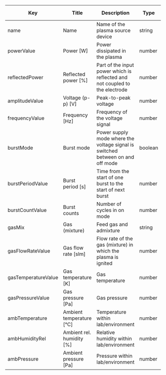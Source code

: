 | Key                 | Title                     | Description                                                                       | Type    | Required | Default value |
| ------------------- | ------------------------- | --------------------------------------------------------------------------------- | ------- | -------- | ------------- |
| name                | Name                      | Name of the plasma source device                                                  | string  | true     |               |
| powerValue          | Power [W]                 | Power dissipated in the plasma                                                    | number  | true     |               |
| reflectedPower      | Reflected power  [%]      | Part of the  input power which is reflected and not coupled to the electrode      | number  | false    |               |
| amplitudeValue      | Voltage  (p-p) [V]        | Peak-to-peak voltage                                                              | number  | true     |               |
| frequencyValue      | Frequency  [Hz]           | Frequency of the voltage signal                                                   | number  | true     |               |
| burstMode           | Burst mode                | Power supply  mode where the voltage signal is switched between on and off mode   | boolean | false    |               |
| burstPeriodValue    | Burst period [s]          | Time from the  start of one burst to the start of next burst                      | number  | false    |               |
| burstCountValue     | Burst counts              | Number of cycles  in on mode                                                      | number  | false    |               |
| gasMix              | Gas (mixture)             | Feed gas and admixture                                                            | string  | true     |               |
| gasFlowRateValue    | Gas flow rate  [slm]      | Flow rate of the gas (mixture) in which the plasma is ignited                     | number  | false    |               |
| gasTemperatureValue | Gas temperature  [K]      | Gas temperature                                                                   | number  | true     |               |
| gasPressureValue    | Gas pressure  [Pa]        | Gas pressure                                                                      | number  | true     |               |
| ambTemperature      | Ambient temperature [°C]  | Temperature within lab/environment                                                | number  | true     |               |
| ambHumidityRel      | Ambient rel. humidity [%] | Relative humidity within lab/environment                                          | number  | true     |               |
| ambPressure         | Ambient pressure [Pa]     | Pressure within lab/environment                                                   | number  | true     |               |

